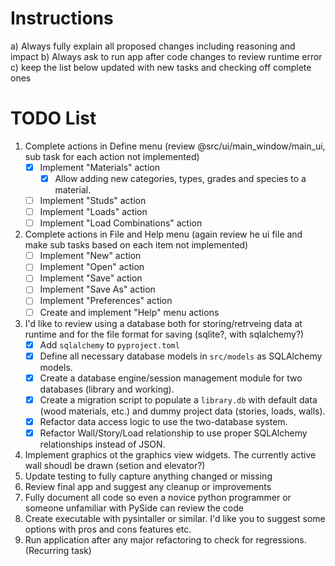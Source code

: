 # Instructions

a) Always fully explain all proposed changes including reasoning and impact
b) Always ask to run app after code changes to review runtime error
c) keep the list below updated with new tasks and checking off complete ones

# TODO List

1.  Complete actions in Define menu (review @src/ui/main_window/main_ui, sub task for each action not implemented)
    - [x] Implement "Materials" action
        - [x] Allow adding new categories, types, grades and species to a material.
    - [ ] Implement "Studs" action
    - [ ] Implement "Loads" action
    - [ ] Implement "Load Combinations" action
2.  Complete actions in File and Help menu (again review he ui file and make sub tasks based on each item not implemented)
    - [ ] Implement "New" action
    - [ ] Implement "Open" action
    - [ ] Implement "Save" action
    - [ ] Implement "Save As" action
    - [ ] Implement "Preferences" action
    - [ ] Create and implement "Help" menu actions
3.  I'd like to review using a database both for storing/retrveing data at runtime and for the file format for saving (sqlite?, with sqlalchemy?)
    - [x] Add `sqlalchemy` to `pyproject.toml`
    - [x] Define all necessary database models in `src/models` as SQLAlchemy models.
    - [x] Create a database engine/session management module for two databases (library and working).
    - [x] Create a migration script to populate a `library.db` with default data (wood materials, etc.) and dummy project data (stories, loads, walls).
    - [x] Refactor data access logic to use the two-database system.
    - [x] Refactor Wall/Story/Load relationship to use proper SQLAlchemy relationships instead of JSON.
4.  Implement graphics ot the graphics view widgets. The currently active wall shoudl be drawn (setion and elevator?)
5.  Update testing to fully capture anything changed or missing
6.  Review final app and suggest any cleanup or improvements
7.  Fully document all code so even a novice python programmer or someone unfamiliar with PySide can review the code
8.  Create executable with pysintaller or similar. I'd like you to suggest some options with pros and cons features etc.
9.  Run application after any major refactoring to check for regressions. (Recurring task)